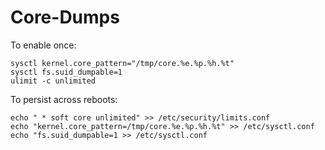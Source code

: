 # Core-Dumps

To enable once:

    sysctl kernel.core_pattern="/tmp/core.%e.%p.%h.%t"
    sysctl fs.suid_dumpable=1
    ulimit -c unlimited

To persist across reboots:

    echo " * soft core unlimited" >> /etc/security/limits.conf
    echo "kernel.core_pattern=/tmp/core.%e.%p.%h.%t" >> /etc/sysctl.conf
    echo "fs.suid_dumpable=1 >> /etc/sysctl.conf
